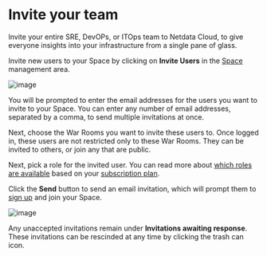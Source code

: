# Invite your team

Invite your entire SRE, DevOPs, or ITOps team to Netdata Cloud, to give everyone insights into your infrastructure from a single pane of glass.

Invite new users to your Space by clicking on **Invite Users** in
the [Space](https://github.com/netdata/netdata/blob/master/docs/cloud/manage/organize-your-infrastrucutre-invite-your-team.md#netdata-cloud-spaces) management area.

![image](https://user-images.githubusercontent.com/70198089/227887469-e46bad55-ef5d-441a-83a5-dcc2af038678.png)


You will be prompted to enter the email addresses for the users you want to invite to your Space. You can enter any number of email addresses, separated by a comma, to send multiple invitations at once.

Next, choose the War Rooms you want to invite these users to. Once logged in, these users are not restricted only to
these War Rooms. They can be invited to others, or join any that are public.

Next, pick a role for the invited user. You can read more about [which roles are available](https://github.com/netdata/netdata/blob/master/docs/cloud/manage/role-based-access.md#what-roles-are-available) based on your [subscription plan](https://github.com/netdata/netdata/blob/master/docs/cloud/manage/plans.md).

Click the **Send** button to send an email invitation, which will prompt them
to [sign up](https://github.com/netdata/netdata/blob/master/docs/cloud/manage/sign-in.md) and join your Space.

![image](https://user-images.githubusercontent.com/70198089/227888899-8511081b-0157-4e22-81d9-898cc464dcb0.png)

Any unaccepted invitations remain under **Invitations awaiting response**. These invitations can be rescinded at any
time by clicking the trash can icon.
